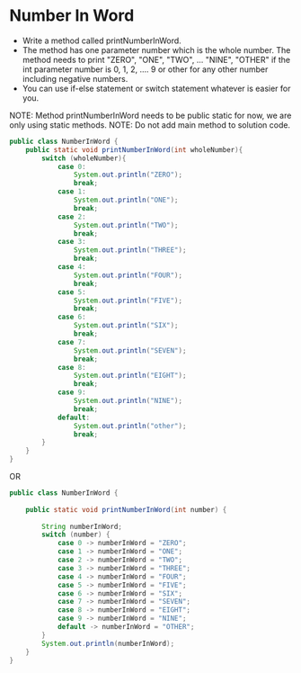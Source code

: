 # Number In Word
- Write a method called printNumberInWord. 
- The method has one parameter number which is the whole number. The method needs to print "ZERO", "ONE", "TWO", ... "NINE", "OTHER" if the int parameter number is 0, 1, 2, .... 9 or other for any other number including negative numbers. 
- You can use if-else statement or switch statement whatever is easier for you.

NOTE: Method printNumberInWord needs to be public static for now, we are only using static methods.
NOTE: Do not add main method to solution code.

``` java 
public class NumberInWord {
    public static void printNumberInWord(int wholeNumber){
        switch (wholeNumber){
            case 0:
                System.out.println("ZERO");
                break;
            case 1:
                System.out.println("ONE");
                break;
            case 2:
                System.out.println("TWO");
                break;
            case 3:
                System.out.println("THREE");
                break;
            case 4:
                System.out.println("FOUR");
                break;
            case 5:
                System.out.println("FIVE");
                break;
            case 6: 
                System.out.println("SIX");
                break;
            case 7:
                System.out.println("SEVEN");
                break;
            case 8: 
                System.out.println("EIGHT");
                break;
            case 9:
                System.out.println("NINE");
                break;
            default:
                System.out.println("other");
                break;         
        }
    }
}
```
OR

```java
public class NumberInWord {
 
    public static void printNumberInWord(int number) {
        
        String numberInWord;
        switch (number) {
            case 0 -> numberInWord = "ZERO";
            case 1 -> numberInWord = "ONE";
            case 2 -> numberInWord = "TWO";
            case 3 -> numberInWord = "THREE";
            case 4 -> numberInWord = "FOUR";
            case 5 -> numberInWord = "FIVE";
            case 6 -> numberInWord = "SIX";
            case 7 -> numberInWord = "SEVEN";
            case 8 -> numberInWord = "EIGHT";
            case 9 -> numberInWord = "NINE";
            default -> numberInWord = "OTHER";
        }
        System.out.println(numberInWord);
    }
}
```
